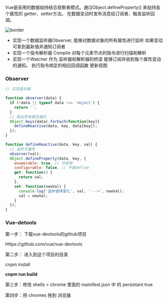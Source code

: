 
Vue是采用的数据劫持结合观察者模式。通过Object.defineProperty() 来劫持各个属性的 getter、setter方法。 在数据变动时发布消息给订阅者、触发监听回调。

![border](https://segmentfault.com/img/bVBQYu/view)



* 实现一个数据监听器Observer, 能够对数据对象的所有属性进行监听 如果变动可拿到最新值并通知订阅者
* 实现一个指令解析器 Complie 对每个元素节点的指令进行扫描和解析 
* 实现一个Watcher  作为 监听器和解析器的桥梁 能够订阅并收到每个属性变动的通知。 执行指令绑定的相应回调函数 更新视图



### Observer

```javascript
// 实现监听器

function observer(data) {
  if (!data || typeof data !== 'object') {
    return '';
  }
  // 取出所有属性遍历
  Object.keys(data).forEach(function(key){
    defineReactive(data, key, data[key]);
  });
}

function defineReactive(data, key, val) {
  // 监听子属性
  observer(val);
  Object.defineProperty(data, key, {
    enumerable: true, // 可枚举
    configurable: false, // 不能define 
    get: function() {
      return val;
    },
    set: function(newVal) {
      console.log('监听值得变化', val, '--->', newVal);
      val = newVal;
    }
  });
}
```



### Vue-detools

第一步： 下载vue-devtools的github项目

Https://github.com/vue/vue-devtools

第二步： 进入到这个项目的目录

cnpm install

**cnpm run build**

第三步：修改 shells > chrome  里面的 mainifest.json 中 的 persistant  true

第四步：把 chromes 拖到 浏览器